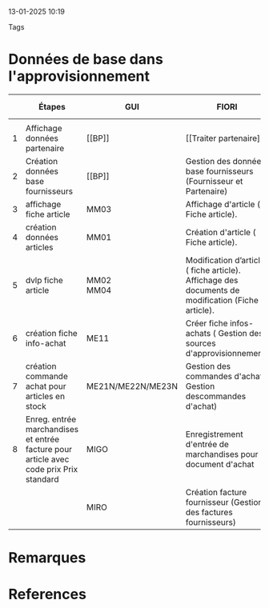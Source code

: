13-01-2025 10:19

Tags 

# Données de base dans l'approvisionnement


|     | Étapes                                                                                 | GUI               | FIORI                                                                                                  | Procédures Fiori / Gui                       |
| --- | -------------------------------------------------------------------------------------- | ----------------- | ------------------------------------------------------------------------------------------------------ | -------------------------------------------- |
|     |                                                                                        |                   |                                                                                                        |                                              |
| 1   | Affichage données partenaire                                                           | [[BP]]            | [[Traiter partenaire]]                                                                                 |                                              |
| 2   | Création données base fournisseurs                                                     | [[BP]]            | Gestion des données base fournisseurs (Fournisseur et Partenaire)                                      |                                              |
| 3   | affichage fiche article                                                                | MM03              | Affichage d'article ( Fiche article).                                                                  |                                              |
| 4   | création données articles                                                              | MM01              | Création d'article ( Fiche article).                                                                   |                                              |
| 5   | dvlp fiche article                                                                     | MM02  <br>MM04    | Modification d’article ( fiche article).  <br>Affichage des documents de modification (Fiche article). | MM03 > Environement > Afficher modifications |
| 6   | création fiche info-achat                                                              | ME11              | Créer fiche infos-achats ( Gestion des sources d'approvisionnement)                                    |                                              |
| 7   | création commande achat pour articles en stock                                         | ME21N/ME22N/ME23N | Gestion des commandes d'achat ( Gestion descommandes d'achat)                                          |                                              |
| 8   | Enreg. entrée marchandises et entrée facture pour article avec code prix Prix standard | MIGO              | Enregistrement d'entrée de marchandises pour document d'achat                                          |                                              |
|     |                                                                                        | MIRO              | Création facture fournisseur (Gestion des factures fournisseurs)                                       |                                              |
# Remarques


# References